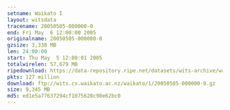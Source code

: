 ```yaml
---
setname: Waikato I
layout: witsdata
tracename: 20050505-000000-0
end: Fri May  6 12:00:00 2005
originalname: 20050505-000000-0
gzsize: 3,338 MB
len: 24:00:00
start: Thu May  5 12:00:01 2005
totalwirelen: 57,679 MB
ripedownload: https://data-repository.ripe.net/datasets/wits-archive/waikato/1/20050505-000000-0.gz
pkts: 127 million
download: ftp://wits.cs.waikato.ac.nz/waikato/1/20050505-000000-0.gz
size: 9,345 MB
md5: ed1e5a77637294cf1075620c90e62bc0
---
```

